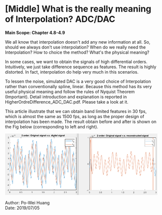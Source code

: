 # [Middle] What is the really meaning of Interpolation? ADC/DAC
  **Main Scope: Chapter 4.8-4.9**  
    
   We all know that interpolation doesn't add any new information at all. So, should we always don't use interpolation? When do we really need the Interpolation? How to choice the method? What's the physical meaning?  
   
   In some cases, we want to obtain the signals of high differential orders. Intuitively, we just take difference sequence as features. The result is highly distorted. In fact, interpolation do help very much in this scenarios.
   
   To lessen the noise, simulated DAC is a very good choice of Interpolation rather than conventionally spline, linear. Because this method has its very useful physical meaning and follow the rules of Nyquist Theorem (Important). Detail introduction and explanation is reported in HigherOrdreDifference_ADC_DAC.pdf. Please take a look at it.  
     
   This article illustrate that we can obtain band limited features  in 30 fps, which is almost the same as 1500 fps, as long as the proper design of interpolation has been made. The result obtain before and after is shown on the Fig below (corresponding to left and right). 
   
   ![Fig.1|medium](./1.PNG )
    
Author: Po-Wei Huang  
Date: 2019/07/05  